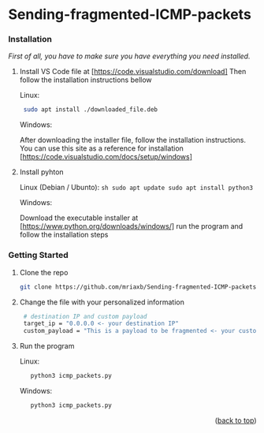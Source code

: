 # Sending-fragmented-ICMP-packets


### Installation

_First of all, you have to make sure you have everything you need installed._

1. Install VS Code file at [https://code.visualstudio.com/download]
   Then follow the installation instructions bellow
   
     Linux:
      ```sh
       sudo apt install ./downloaded_file.deb
      ```
   
     Windows:
   
      After downloading the installer file, follow the installation instructions.
      You can use this site as a reference for installation [https://code.visualstudio.com/docs/setup/windows]


3. Install pyhton 

    Linux (Debian / Ubunto):
       ```sh
       sudo apt update
       sudo apt install python3
       ```
   
    Windows:
   
      Download the executable installer at [https://www.python.org/downloads/windows/] run the program and follow the installation steps 

### Getting Started

1. Clone the repo
   ```sh
   git clone https://github.com/mriaxb/Sending-fragmented-ICMP-packets.git
   ```
2. Change the file with your personalized information
   ```sh
    # destination IP and custom payload 
    target_ip = "0.0.0.0 <- your destination IP"
    custom_payload = "This is a payload to be fragmented <- your custom payload"
   ```
3. Run the program

    Linux:
     ```sh
        python3 icmp_packets.py
     ```
    Windows:
     ```sh
        python3 icmp_packets.py
     ```


<p align="right">(<a href="#readme-top">back to top</a>)</p>

